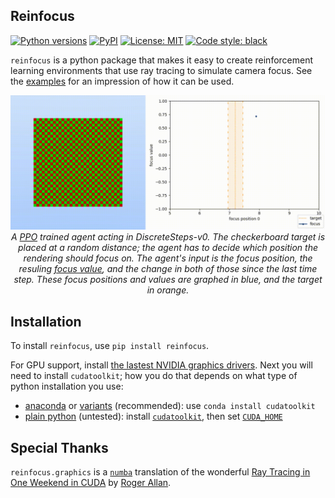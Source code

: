 Reinfocus
------------------

[![Python versions](https://img.shields.io/pypi/pyversions/reinfocus)](
    https://semver.org/)
[![PyPI](https://img.shields.io/pypi/v/reinfocus)](https://pypi.org/project/reinfocus/)
[![License: MIT](https://img.shields.io/badge/license-MIT-blue.svg)](
    https://github.com/jeffwhunter/reinfocus/blob/main/LICENSE)
[![Code style: black](https://img.shields.io/badge/code%20style-black-000000.svg)](
    https://github.com/psf/black)

`reinfocus` is a python package that makes it easy to create reinforcement learning
environments that use ray tracing to simulate camera focus. See the
[examples](https://github.com/jeffwhunter/reinfocus/examples) for an impression of how it
can be used.

<p align="center">
    <img src="./ppo-DiscreteSteps-v0.gif">
    <br/>
    <em>
        A <a href="https://en.wikipedia.org/wiki/Proximal_policy_optimization">PPO</a>
        trained agent acting in DiscreteSteps-v0. The checkerboard target is placed at a
        random distance; the agent has to decide which position the rendering should focus
        on. The agent's input is the focus position, the resuling
        <a href="https://pyimagesearch.com/2015/09/07/blur-detection-with-opencv/">focus
        value</a>, and the change in both of those since the last time step. These focus
        positions and values are graphed in blue, and the target in orange.
    </em>
</p>

Installation
------------------
To install `reinfocus`, use `pip install reinfocus`.

For GPU support, install
[the lastest NVIDIA graphics drivers](https://www.nvidia.com/Download/index.aspx). Next
you will need to install `cudatoolkit`; how you do that depends on what type of python
installation you use:
 * [anaconda](https://www.anaconda.com/) or
 [variants](https://docs.anaconda.com/free/miniconda/) (recommended): use
 `conda install cudatoolkit`
 * [plain python](https://www.python.org/downloads/release/python-3110/) (untested):
 install [`cudatoolkit`](https://developer.nvidia.com/cuda-downloads), then set
 [`CUDA_HOME`](
    https://numba.readthedocs.io/en/stable/cuda/overview.html#cudatoolkit-lookup)

Special Thanks
------------------
`reinfocus.graphics` is a [`numba`](
https://numba.readthedocs.io/en/stable/cuda/index.html) translation of the wonderful [Ray
Tracing in One Weekend in CUDA](https://github.com/rogerallen/raytracinginoneweekendincuda
) by [Roger Allan](https://github.com/rogerallen).